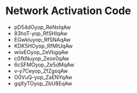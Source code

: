 # Network Activation Code
* pD54dOyop_ReNxIqAw
* 83hoT-yop_RfSHIqAw
* EGwkIuyop_RfSNAqAw
* KDK5HOyop_RfMIUqAw
* wiixEOyop_ZeVbgqAw
* c0fkNuyop_Zeox0qAw
* 6cSFMOyop_Ze5dMqAw
* v-y7Ceyop_ZfZgsqAw
* O0VuQ-yop_ZaENYqAw
* gqXyTOyop_ZbU8EqAw
